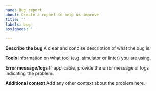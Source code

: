 ```yaml
---
name: Bug report
about: Create a report to help us improve
title: ''
labels: bug
assignees: ''

---
```


**Describe the bug**
A clear and concise description of what the bug is.

**Tools**
Information on what tool (e.g. simulator or linter) you are using.

**Error message/logs**
If applicable, provide the error message or logs indicating the problem.

**Additional context**
Add any other context about the problem here.
